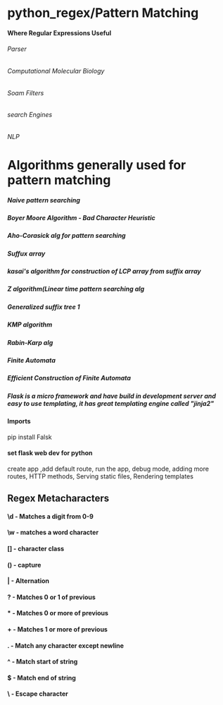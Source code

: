 # python_regex/Pattern Matching
#### Where Regular Expressions Useful
###### Parser
###### Computational Molecular Biology
###### Soam Filters
###### search Engines
###### NLP

# Algorithms generally used for pattern matching
##### Naive pattern searching
##### Boyer Moore Algorithm - Bad Character Heuristic
##### Aho-Corasick alg for pattern searching
##### Suffux array
##### kasai's algorithm for construction of LCP array from suffix array
##### Z algorithm(Linear time pattern searching alg
##### Generalized suffix tree 1
##### KMP algorithm
##### Rabin-Karp alg
##### Finite Automata
##### Efficient Construction of Finite Automata

##### Flask is a micro framework and have build in development server and easy to  use templating, it has great templating engine called "jinja2"
#### Imports
pip install Falsk
#### set flask web dev for python
create app ,add default route, run the app, debug mode, adding more routes, HTTP methods, Serving static files, Rendering templates

## Regex Metacharacters
#### \d - Matches a digit from 0-9
#### \w - matches a word character
#### [] - character class
#### () - capture
#### | - Alternation
#### ? - Matches 0 or 1 of previous
#### * - Matches 0 or more of previous
#### + - Matches 1 or more of previous
#### . - Match any character except newline
#### ^ - Match start of string
#### $ -  Match end of string
#### \ -  Escape character
